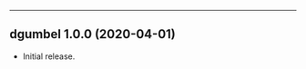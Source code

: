------------------------------------------------------------------------
dgumbel 1.0.0 (2020-04-01)
------------------------------------------------------------------------

- Initial release.